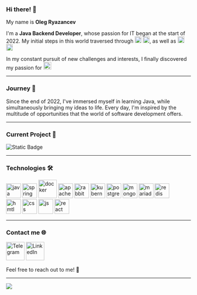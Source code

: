 ### Hi there! 👋

My name is **Oleg Ryazancev**

I'm a **Java Backend Developer**, whose passion for IT began at the start of 2022.
My initial steps in this world traversed through
<img src='https://cdn.jsdelivr.net/gh/devicons/devicon@latest/icons/html5/html5-original.svg' width =18, alt="html">
<img src='https://cdn.jsdelivr.net/gh/devicons/devicon@latest/icons/css3/css3-original.svg' width =18, alt="css">,
as well as
<img src='https://cdn.jsdelivr.net/gh/devicons/devicon@latest/icons/csharp/csharp-original.svg' width =18, alt="csharp">
<img src='https://cdn.jsdelivr.net/gh/devicons/devicon@latest/icons/unity/unity-original.svg' width =18, alt="unity">

In my constant pursuit of new challenges and interests, I finally discovered
my passion
for <img src='https://cdn.jsdelivr.net/gh/devicons/devicon@latest/icons/java/java-original.svg' width =21>

<hr>

### Journey 🚀

Since the end of 2022, I've immersed myself in learning Java, while
simultaneously bringing my ideas to life. Every day, I'm inspired by the
multitude of opportunities that the world of software development offers.

<hr>

### Current Project 🔧

![Static Badge](https://img.shields.io/badge/online--shop-p?style=for-the-badge&logo=spring&color=gray&link=https%3A%2F%2Fgithub.com%2FOlegRyazancev%2Fonline-shop)

<hr>

### Technologies 🛠️

<div>
<img src='https://cdn.jsdelivr.net/gh/devicons/devicon@latest/icons/java/java-original.svg' width =40, alt="java">
<img src='https://cdn.jsdelivr.net/gh/devicons/devicon@latest/icons/spring/spring-original.svg' width =40, alt="spring">
<img src='https://cdn.jsdelivr.net/gh/devicons/devicon@latest/icons/docker/docker-original.svg' width =50, alt="docker">
<img src='https://cdn.jsdelivr.net/gh/devicons/devicon@latest/icons/apachekafka/apachekafka-original.svg' width =40, alt="apachekafka">
<img src='https://cdn.jsdelivr.net/gh/devicons/devicon@latest/icons/rabbitmq/rabbitmq-original.svg' width =40, alt="rabbitmq">
<img src='https://cdn.jsdelivr.net/gh/devicons/devicon@latest/icons/kubernetes/kubernetes-original.svg' width =40, alt="kubernetes">
<img src='https://cdn.jsdelivr.net/gh/devicons/devicon@latest/icons/postgresql/postgresql-original.svg' width =40, alt="postgresql">
<img src='https://cdn.jsdelivr.net/gh/devicons/devicon@latest/icons/mongodb/mongodb-original.svg' width =40, alt="mongodb">
<img src='https://cdn.jsdelivr.net/gh/devicons/devicon@latest/icons/mariadb/mariadb-original.svg' width =40, alt="mariadb">
<img src='https://cdn.jsdelivr.net/gh/devicons/devicon@latest/icons/redis/redis-original.svg' width =40, alt="redis">

<br>

<img src='https://cdn.jsdelivr.net/gh/devicons/devicon@latest/icons/html5/html5-original.svg' width =40, alt="hmtl">
<img src='https://cdn.jsdelivr.net/gh/devicons/devicon@latest/icons/css3/css3-original.svg' width =40, alt="css">
<img src='https://cdn.jsdelivr.net/gh/devicons/devicon@latest/icons/javascript/javascript-original.svg' width =40, alt="js">
<img src='https://cdn.jsdelivr.net/gh/devicons/devicon@latest/icons/react/react-original.svg' width =40 alt="react">
</div>

<hr>

### Contact me 🌐

<a href="https://t.me/ryazaaancev"><img src="https://upload.wikimedia.org/wikipedia/commons/8/82/Telegram_logo.svg" alt="Telegram" width="50"></a>
<a href="https://t.me/ryazaaancev"><img src="https://cdn.jsdelivr.net/gh/devicons/devicon@latest/icons/linkedin/linkedin-original.svg" alt="LinkedIn" width="50"></a>

Feel free to reach out to me! 🌟

<hr>

<a href="http://www.github.com/OlegRyazancev"><img src="https://github-readme-streak-stats.herokuapp.com/?user=OlegRyazancev&stroke=ffffff&background=22272e&ring=ef4444&fire=ef4444&currStreakNum=ffffff&currStreakLabel=ef4444&sideNums=ffffff&sideLabels=ffffff&dates=ffffff&hide_border=true" /></a>
